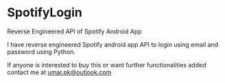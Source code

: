 # SpotifyLogin
Reverse Engineered API of Spotify Android App

I have reverse engineered Spotify android app API to login using email and password using Python.

If anyone is interested to buy this or want further functionalities added contact me at umar.pk@outlook.com
